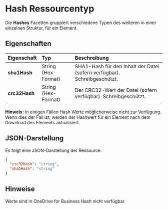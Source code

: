 # <a name="hashes-resource-type"></a>Hash Ressourcentyp

Die **Hashes** Facetten gruppiert verschiedene Typen des weiteren in einer einzelnen Struktur, für ein Element.


## <a name="properties"></a>Eigenschaften

| Eigenschaft      | Typ                   | Beschreibung                                                       |
|:--------------|:-----------------------|:------------------------------------------------------------------|
| **sha1Hash**  | String (Hex-Format) | SHA1-Hash für den Inhalt der Datei (sofern verfügbar). Schreibgeschützt. |
| **crc32Hash** | String (Hex-Format) | Der CRC32-Wert der Datei (sofern verfügbar). Schreibgeschützt.            |


**Hinweis:** In einigen Fällen Hash Werte möglicherweise nicht zur Verfügung. Wenn dies der Fall ist, werden der Hashwert für ein Element nach dem Download des Elements aktualisiert.

## <a name="json-representation"></a>JSON-Darstellung

Es folgt eine JSON-Darstellung der Ressource.

<!-- {
  "blockType": "resource",
  "optionalProperties": [

  ],
  "@odata.type": "microsoft.graph.hashes"
}-->

```json
{
  "crc32Hash": "string",
  "sha1Hash": "string"
}
```

## <a name="remarks"></a>Hinweise

Werte sind in OneDrive for Business Hash nicht verfügbar.

<!-- uuid: 8fcb5dbc-d5aa-4681-8e31-b001d5168d79
2015-10-25 14:57:30 UTC -->
<!-- {
  "type": "#page.annotation",
  "description": "hashes resource",
  "keywords": "",
  "section": "documentation",
  "tocPath": ""
}-->
